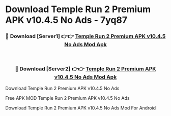 # Download Temple Run 2 Premium APK v10.4.5 No Ads - 7yq87



<div align="center">
<h3>🔴 Download [Server1] 👉👉 <a href="https://momento.my/?title=Temple_Run_2_Premium_APK_v10.4.5_No_Ads">Temple Run 2 Premium APK v10.4.5 No Ads Mod Apk</a></h3><br>

<h3>🔴 Download [Server2] 👉👉 <a href="https://momento.my/?title=Temple_Run_2_Premium_APK_v10.4.5_No_Ads">Temple Run 2 Premium APK v10.4.5 No Ads Mod Apk</a></h3>
</div>



Download Temple Run 2 Premium APK v10.4.5 No Ads 

Free APK MOD Temple Run 2 Premium APK v10.4.5 No Ads 

Download Temple Run 2 Premium APK v10.4.5 No Ads Mod For Android
